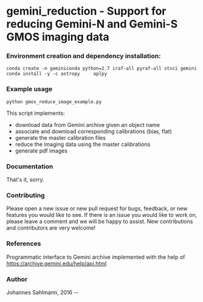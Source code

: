 # gemini_reduction  -  Support for reducing Gemini-N and Gemini-S GMOS imaging data


### Environment creation and dependency installation:
    conda create -n geminiconda python=2.7 iraf-all pyraf-all stsci gemini
    conda install -y -c astropy     aplpy

### Example usage
    python gmos_reduce_image_example.py
    
This script implements:
- download data from Gemini archive given an object name
- associate and download corresponding calibrations (bias, flat)
- generate the master calibration files
- reduce the imaging data using the master calibrations
- generate pdf images
    
    
     


### Documentation

That's it, sorry.

### Contributing
Please open a new issue or new pull request for bugs, feedback, or new features you would like to see. If there is an issue you would like to work on, please leave a comment and we will be happy to assist. New contributions and contributors are very welcome!   
 

### References

Programmatic interface to Gemini archive implemented with the help of
https://archive.gemini.edu/help/api.html


### Author

Johannes Sahlmann, 2016 --

